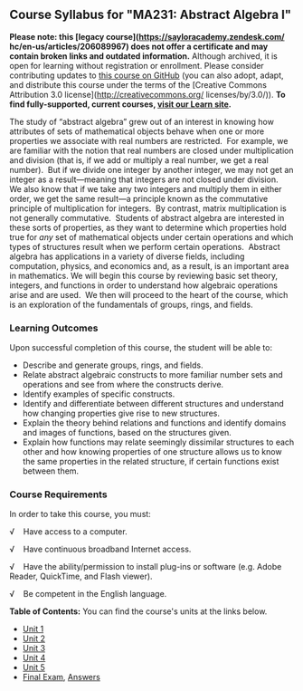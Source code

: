 Course Syllabus for "MA231: Abstract Algebra I"
-----------------------------------------------

**Please note: this [legacy course](https://sayloracademy.zendesk.com/
hc/en-us/articles/206089967) does not offer a certificate and may contain 
broken links and outdated information.** Although archived, it is open 
for learning without registration or enrollment. Please consider contributing 
updates to [this course on GitHub](https://github.com/saylordotorg/course_ma231) 
(you can also adopt, adapt, and distribute this course under the terms of 
the [Creative Commons Attribution 3.0 license](http://creativecommons.org/
licenses/by/3.0/)). **To find fully-supported, current courses, [visit our 
Learn site](https://learn.saylor.org).**

The study of “abstract algebra” grew out of an interest in knowing how
attributes of sets of mathematical objects behave when one or more
properties we associate with real numbers are restricted.  For example,
we are familiar with the notion that real numbers are closed under
multiplication and division (that is, if we add or multiply a real
number, we get a real number).  But if we divide one integer by another
integer, we may not get an integer as a result—meaning that integers are
not closed under division.  We also know that if we take any two
integers and multiply them in either order, we get the same result—a
principle known as the commutative principle of multiplication for
integers.  By contrast, matrix multiplication is not generally
commutative.  Students of abstract algebra are interested in these sorts
of properties, as they want to determine which properties hold true for
*any* set of mathematical objects under certain operations and which
types of structures result when we perform certain operations.  Abstract
algebra has applications in a variety of diverse fields, including
computation, physics, and economics and, as a result, is an important
area in mathematics. We will begin this course by reviewing basic set
theory, integers, and functions in order to understand how algebraic
operations arise and are used.  We then will proceed to the heart of the
course, which is an exploration of the fundamentals of groups, rings,
and fields.

### Learning Outcomes

Upon successful completion of this course, the student will be able
to:  
  

-   Describe and generate groups, rings, and fields.
-   Relate abstract algebraic constructs to more familiar number sets
    and operations and see from where the constructs derive.
-   Identify examples of specific constructs.
-   Identify and differentiate between different structures and
    understand how changing properties give rise to new structures.
-   Explain the theory behind relations and functions and identify
    domains and images of functions, based on the structures given.
-   Explain how functions may relate seemingly dissimilar structures to
    each other and how knowing properties of one structure allows us to
    know the same properties in the related structure, if certain
    functions exist between them.

### Course Requirements

In order to take this course, you must:  
  
 √    Have access to a computer.  
  
 √    Have continuous broadband Internet access.  
  
 √    Have the ability/permission to install plug-ins or software (e.g.
Adobe Reader, QuickTime, and Flash viewer).  
  
 √    Be competent in the English language.  
  
**Table of Contents:** You can find the course's units at the links below.

- [Unit 1](https://legacy.saylor.org/ma231/Unit01/)
- [Unit 2](https://legacy.saylor.org/ma231/Unit02/)
- [Unit 3](https://legacy.saylor.org/ma231/Unit03/)
- [Unit 4](https://legacy.saylor.org/ma231/Unit04/)
- [Unit 5](https://legacy.saylor.org/ma231/Unit05/)
- [Final Exam](http://saylordotorg.github.io/LegacyExams/MA/MA231/MA231-FinalExam.html), [Answers](http://saylordotorg.github.io/LegacyExams/MA/MA231/MA231-FinalExam-Answers.html)
